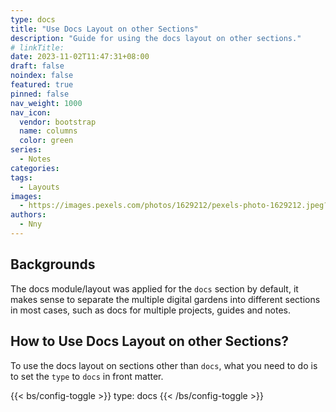 ```yaml
---
type: docs
title: "Use Docs Layout on other Sections"
description: "Guide for using the docs layout on other sections."
# linkTitle:
date: 2023-11-02T11:47:31+08:00
draft: false
noindex: false
featured: true
pinned: false
nav_weight: 1000
nav_icon:
  vendor: bootstrap
  name: columns
  color: green
series:
  - Notes
categories:
tags:
  - Layouts
images:
  - https://images.pexels.com/photos/1629212/pexels-photo-1629212.jpeg?auto=compress&cs=tinysrgb&w=1600
authors:
  - Nny
---
```


## Backgrounds

The docs module/layout was applied for the `docs` section by default, it makes sense to separate the multiple digital gardens into different sections in most cases, such as docs for multiple projects, guides and notes.

## How to Use Docs Layout on other Sections?

To use the docs layout on sections other than `docs`, what you need to do is to set the `type` to `docs` in front matter.

{{< bs/config-toggle >}}
type: docs
{{< /bs/config-toggle >}}
